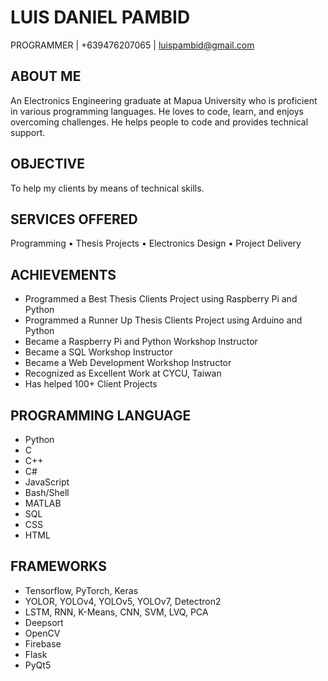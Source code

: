 # LUIS DANIEL PAMBID
PROGRAMMER | +639476207065 | luispambid@gmail.com

## ABOUT ME
An Electronics Engineering graduate at Mapua University who is proficient in various programming languages. He loves to code, learn, and enjoys overcoming challenges. He helps people to code and provides technical support.

## OBJECTIVE
To help my clients by means of technical skills.

## SERVICES OFFERED
Programming • Thesis Projects • Electronics Design • Project Delivery

## ACHIEVEMENTS
- Programmed a Best Thesis Clients Project using Raspberry Pi and Python
- Programmed a Runner Up Thesis Clients Project using Arduino and Python
- Became a Raspberry Pi and Python Workshop Instructor
- Became a SQL Workshop Instructor
- Became a Web Development Workshop Instructor
- Recognized as Excellent Work at CYCU, Taiwan
- Has helped 100+ Client Projects

## PROGRAMMING LANGUAGE
- Python
- C
- C++
- C#
- JavaScript
- Bash/Shell
- MATLAB
- SQL
- CSS
- HTML

## FRAMEWORKS
- Tensorflow, PyTorch, Keras
- YOLOR, YOLOv4, YOLOv5, YOLOv7, Detectron2
- LSTM, RNN, K-Means, CNN, SVM, LVQ, PCA
- Deepsort
- OpenCV
- Firebase
- Flask
- PyQt5

<!--
**frosteen/frosteen** is a ✨ _special_ ✨ repository because its `README.md` (this file) appears on your GitHub profile.

Here are some ideas to get you started:

- 🔭 I’m currently working on ...
- 🌱 I’m currently learning ...
- 👯 I’m looking to collaborate on ...
- 🤔 I’m looking for help with ...
- 💬 Ask me about ...
- 📫 How to reach me: ...
- 😄 Pronouns: ...
- ⚡ Fun fact: ...
-->
